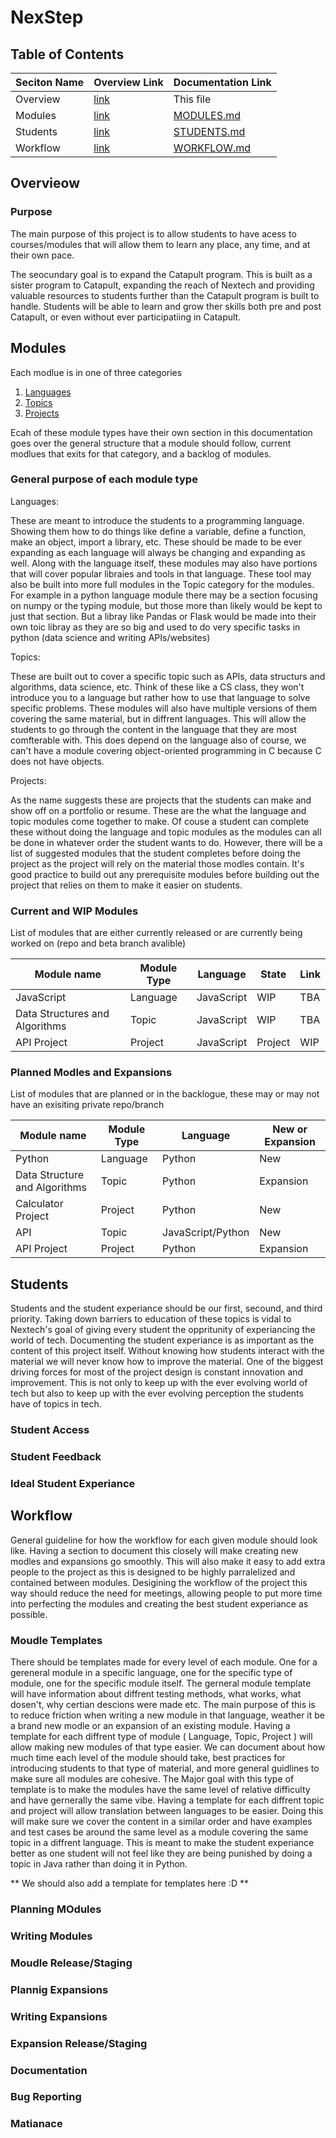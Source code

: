 # NexStep

## Table of Contents

| Seciton Name | Overview Link | Documentation Link |
| --- | --- | --- |
| Overview | [link](#Overview) | This file |
| Modules | [link](#Modules) | [MODULES.md](./Modules/MODULES.md) |
| Students | [link](#Students) | [STUDENTS.md](./Students/STUDENTS.md) |
| Workflow | [link](#Workflow) | [WORKFLOW.md](./Workflow/WORKFLOW.md) |

## Overvieow

### Purpose

The main purpose of this project is to allow students to have acess to courses/modules that will allow them to learn any place, any time, and at their own pace.

The seocundary goal is to expand the Catapult program.
This is built as a sister program to Catapult, expanding the reach of Nextech and providing valuable resources to students further than the Catapult program is built to handle.
Students will be able to learn and grow ther skills both pre and post Catapult, or even without ever participatiing in Catapult.

## Modules

Each modlue is in one of three categories

1. [Languages](./Modules/language_modules/LANGUAGES.md)
2. [Topics](./Modules/topic_modules/TOPICS.md)
3. [Projects](./Modules/project_modules/PROJECTS.md)

Ecah of these module types have their own section in this documentation goes over the general structure that a module should follow, current modlues that exits for that category, and a backlog of modules.

### General purpose of each module type

Languages:

These are meant to introduce the students to a programming language.
Showing them how to do things like define a variable, define a function, make an object, import a library, etc.
These should be made to be ever expanding as each language will always be changing and expanding as well.
Along with the language itself, these modules may also have portions that will cover popular libraies and tools in that language.
These tool may also be built into more full modules in the Topic category for the modules.
For example in a python language module there may be a section focusing on numpy or the typing module, but those more than likely would be kept to just that section.
But a libray like Pandas or Flask would be made into their own toic libray as they are so big and used to do very specific tasks in python (data science and writing APIs/websites)

Topics:

These are built out to cover a specific topic such as APIs, data structurs and algorithms, data science, etc.
Think of these like a CS class, they won't introduce you to a language but rather how to use that language to solve specific problems.
These modules will also have multiple versions of them covering the same material, but in diffrent languages.
This will allow the students to go through the content in the language that they are most comfterable with.
This does depend on the language also of course, we can't have a module covering object-oriented programming in C because C does not have objects.

Projects:

As the name suggests these are projects that the students can make and show off on a portfolio or resume.
These are the what the language and topic modules come together to make.
Of couse a student can complete these without doing the language and topic modules as the modules can all be done in whatever order the student wants to do.
However, there will be a list of suggested modules that the student completes before doing the project as the project will rely on the material those modles contain.
It's good practice to build out any prerequisite modules before building out the project that relies on them to make it easier on students.

### Current and WIP Modules

List of modules that are either currently released or are currently being worked on (repo and beta branch avalible)

| Module name | Module Type | Language | State | Link |
| ----------- | ----------- | -------- | ----- | ---- |
| JavaScript | Language | JavaScript | WIP | TBA |
| Data Structures and Algorithms | Topic | JavaScript | WIP | TBA |
| API Project | Project | JavaScript | Project | WIP | TBA |

### Planned Modles and Expansions

List of modules that are planned or in the backlogue, these may or may not have an exisiting private repo/branch

| Module name | Module Type | Language | New or Expansion |
| ----------- | ----------- | -------- | ----- |
| Python | Language | Python | New |
| Data Structure and Algorithms | Topic | Python | Expansion |
| Calculator Project | Project | Python | New |
| API | Topic | JavaScript/Python | New |
| API Project | Project | Python | Expansion |

## Students

Students and the student experiance should be our first, secound, and third priority.
Taking down barriers to education of these topics is vidal to Nextech's goal of giving every student the oppritunity of experiancing the world of tech.
Documenting the student experiance is as important as the content of this project itself.
Without knowing how students interact with the material we will never know how to improve the material.
One of the biggest driving forces for most of the project design is constant innovation and improvement.
This is not only to keep up with the ever evolving world of tech but also to keep up with the ever evolving perception the students have of topics in tech.

### Student Access



### Student Feedback



### Ideal Student Experiance



## Workflow

General guideline for how the workflow for each given module should look like.
Having a section to document this closely will make creating new modles and expansions go smoothly.
This will also make it easy to add extra people to the project as this is designed to be highly parralelized and contained between modules.
Desigining the workflow of the project this way should reduce the need for meetings, allowing people to put more time into perfecting the modules and creating the best student experiance as possible.

### Moudle Templates

There should be templates made for every level of each module.
One for a gereneral module in a specific language, one for the specific type of module, one for the specific module itself.
The gerneral module template will have information about diffrent testing methods, what works, what dosen't, why certian descions were made etc.
The main purpose of this is to reduce friction when writing a new module in that language, weather it be a brand new modle or an expansion of an existing module.
Having a template for each diffrent type of module ( Language, Topic, Project ) will allow making new modules of that type easier.
We can document about how much time each level of the module should take, best practices for introducing students to that type of material, and more general guidlines to make sure all modules are cohesive.
The Major goal with this type of template is to make the modules have the same level of relative difficulty and have gernerally the same vibe.
Having a template for each diffrent topic and project will allow translation between languages to be easier.
Doing this will make sure we cover the content in a similar order and have examples and test cases be around the same level as a module covering the same topic in a diffrent language.
This is meant to make the student experiance better as one student will not feel like they are being punished by doing a topic in Java rather than doing it in Python.

** We should also add a template for templates here :D **

### Planning MOdules



### Writing Modules



### Moudle Release/Staging



### Plannig Expansions



### Writing Expansions



### Expansion Release/Staging



### Documentation



### Bug Reporting



### Matianace


